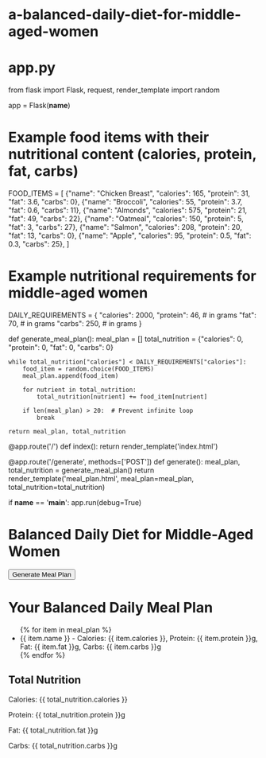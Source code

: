 # a-balanced-daily-diet-for-middle-aged-women
# app.py
from flask import Flask, request, render_template
import random

app = Flask(__name__)

# Example food items with their nutritional content (calories, protein, fat, carbs)
FOOD_ITEMS = [
    {"name": "Chicken Breast", "calories": 165, "protein": 31, "fat": 3.6, "carbs": 0},
    {"name": "Broccoli", "calories": 55, "protein": 3.7, "fat": 0.6, "carbs": 11},
    {"name": "Almonds", "calories": 575, "protein": 21, "fat": 49, "carbs": 22},
    {"name": "Oatmeal", "calories": 150, "protein": 5, "fat": 3, "carbs": 27},
    {"name": "Salmon", "calories": 208, "protein": 20, "fat": 13, "carbs": 0},
    {"name": "Apple", "calories": 95, "protein": 0.5, "fat": 0.3, "carbs": 25},
]

# Example nutritional requirements for middle-aged women
DAILY_REQUIREMENTS = {
    "calories": 2000,
    "protein": 46,  # in grams
    "fat": 70,  # in grams
    "carbs": 250,  # in grams
}

def generate_meal_plan():
    meal_plan = []
    total_nutrition = {"calories": 0, "protein": 0, "fat": 0, "carbs": 0}

    while total_nutrition["calories"] < DAILY_REQUIREMENTS["calories"]:
        food_item = random.choice(FOOD_ITEMS)
        meal_plan.append(food_item)

        for nutrient in total_nutrition:
            total_nutrition[nutrient] += food_item[nutrient]

        if len(meal_plan) > 20:  # Prevent infinite loop
            break

    return meal_plan, total_nutrition

@app.route('/')
def index():
    return render_template('index.html')

@app.route('/generate', methods=['POST'])
def generate():
    meal_plan, total_nutrition = generate_meal_plan()
    return render_template('meal_plan.html', meal_plan=meal_plan, total_nutrition=total_nutrition)

if __name__ == '__main__':
    app.run(debug=True)
<!DOCTYPE html>
<html>
<head>
    <title>Balanced Daily Diet</title>
</head>
<body>
    <h1>Balanced Daily Diet for Middle-Aged Women</h1>
    <form action="/generate" method="post">
        <button type="submit">Generate Meal Plan</button>
    </form>
</body>
</html>
<!DOCTYPE html>
<html>
<head>
    <title>Your Meal Plan</title>
</head>
<body>
    <h1>Your Balanced Daily Meal Plan</h1>
    <ul>
        {% for item in meal_plan %}
            <li>{{ item.name }} - Calories: {{ item.calories }}, Protein: {{ item.protein }}g, Fat: {{ item.fat }}g, Carbs: {{ item.carbs }}g</li>
        {% endfor %}
    </ul>
    <h2>Total Nutrition</h2>
    <p>Calories: {{ total_nutrition.calories }}</p>
    <p>Protein: {{ total_nutrition.protein }}g</p>
    <p>Fat: {{ total_nutrition.fat }}g</p>
    <p>Carbs: {{ total_nutrition.carbs }}g</p>
</body>
</html>

